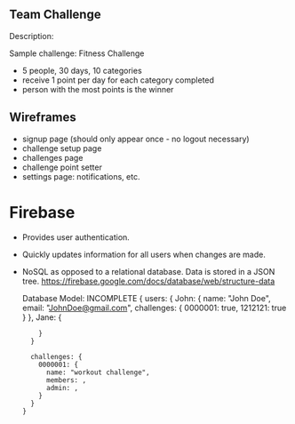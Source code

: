 ## Team Challenge
Description:

Sample challenge: Fitness Challenge
- 5 people, 30 days, 10 categories
- receive 1 point per day for each category completed
- person with the most points is the winner

## Wireframes
- signup page (should only appear once - no logout necessary)
- challenge setup page
- challenges page
- challenge point setter
- settings page: notifications, etc.

# Firebase
- Provides user authentication.
- Quickly updates information for all users when changes are made.
- NoSQL as opposed to a relational database. Data is stored in a JSON tree.
https://firebase.google.com/docs/database/web/structure-data

  Database Model: INCOMPLETE
      {
        users: {
          John: {
            name: "John Doe",
            email: "JohnDoe@gmail.com",
            challenges: {
              0000001: true,
              1212121: true
            }
          },
          Jane: {

          }
        }

        challenges: {
          0000001: {
            name: "workout challenge",
            members: ,
            admin: ,
          }
        }
      }
